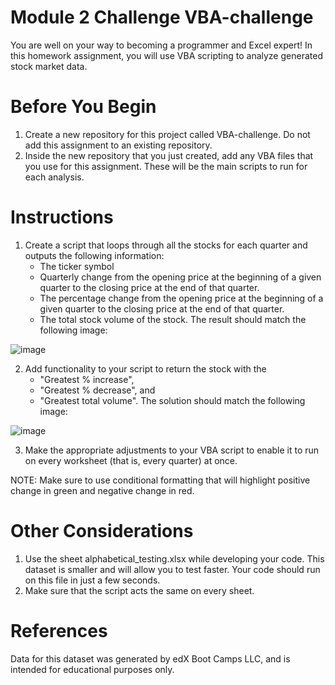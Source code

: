 # Module 2 Challenge VBA-challenge

You are well on your way to becoming a programmer and Excel expert! In this homework assignment, you will use VBA scripting to analyze generated stock market data.

# Before You Begin

1. Create a new repository for this project called VBA-challenge. Do not add this assignment to an existing repository.
2. Inside the new repository that you just created, add any VBA files that you use for this assignment. These will be the main scripts to run for each analysis.

# Instructions
1. Create a script that loops through all the stocks for each quarter and outputs the following information:
   * The ticker symbol
   * Quarterly change from the opening price at the beginning of a given quarter to the closing price at the end of that quarter.
   * The percentage change from the opening price at the beginning of a given quarter to the closing price at the end of that quarter.
   * The total stock volume of the stock. The result should match the following image:
   
![image](https://github.com/Data-Miner99/VBA-challenge/assets/101415559/615032fc-d5af-4c23-bbba-09b0ba54edf6)

2. Add functionality to your script to return the stock with the
   * "Greatest % increase",
   * "Greatest % decrease", and
   * "Greatest total volume".
The  solution should match the following image:

![image](https://github.com/Data-Miner99/VBA-challenge/assets/101415559/6e59b505-a06a-4387-beb9-57ac2224a85f)

3. Make the appropriate adjustments to your VBA script to enable it to run on every worksheet (that is, every quarter) at once.

NOTE:
Make sure to use conditional formatting that will highlight positive change in green and negative change in red.

# Other Considerations
1. Use the sheet alphabetical_testing.xlsx while developing your code. This dataset is smaller and will allow you to test faster. Your code should run on this file in just a few seconds.
2. Make sure that the script acts the same on every sheet. 

# References
Data for this dataset was generated by edX Boot Camps LLC, and is intended for educational purposes only.
